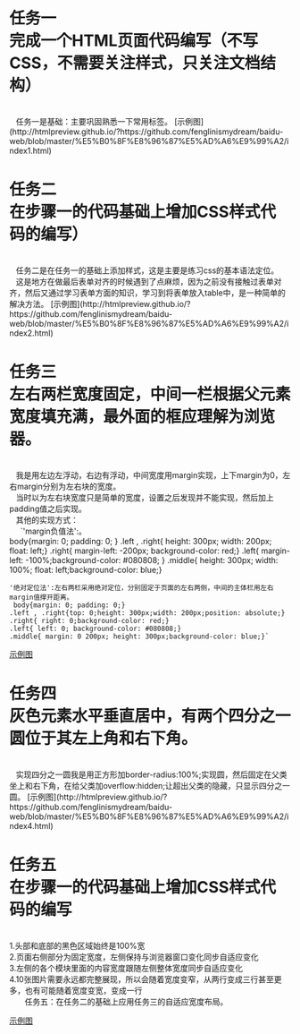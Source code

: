 任务一<br>完成一个HTML页面代码编写（不写CSS，不需要关注样式，只关注文档结构）
====
<br>
    任务一是基础：主要巩固熟悉一下常用标签。
[示例图](http://htmlpreview.github.io/?https://github.com/fenglinismydream/baidu-web/blob/master/%E5%B0%8F%E8%96%87%E5%AD%A6%E9%99%A2/index1.html)

任务二<br>在步骤一的代码基础上增加CSS样式代码的编写）
====
<br>
    任务二是在任务一的基础上添加样式，这是主要是练习css的基本语法定位。<br>
    这是地方在做最后表单对齐的时候遇到了点麻烦，因为之前没有接触过表单对齐，然后又通过学习表单方面的知识，学习到将表单放入table中，是一种简单的解决方法。
[示例图](http://htmlpreview.github.io/?https://github.com/fenglinismydream/baidu-web/blob/master/%E5%B0%8F%E8%96%87%E5%AD%A6%E9%99%A2/index2.html)

任务三<br>左右两栏宽度固定，中间一栏根据父元素宽度填充满，最外面的框应理解为浏览器。
====
<br>
    我是用左边左浮动，右边有浮动，中间宽度用margin实现，上下margin为0，左右margin分别为左右块的宽度。<br>
    当时以为左右块宽度只是简单的宽度，设置之后发现并不能实现，然后加上padding值之后实现。<br>
    其他的实现方式：<br>
      `'margin负值法':。<br>
  body{margin: 0; padding: 0; }
  .left , .right{ height: 300px; width: 200px; float: left;}
  .right{ margin-left: -200px; background-color: red;}
  .left{ margin-left: -100%;background-color: #080808; }
  .middle{ height: 300px; width: 100%; float: left;background-color: blue;}

    '绝对定位法':左右两栏采用绝对定位，分别固定于页面的左右两侧，中间的主体栏用左右margin值撑开距离。
     body{margin: 0; padding: 0;}
    .left , .right{top: 0;height: 300px;width: 200px;position: absolute;}
    .right{ right: 0;background-color: red;}
    .left{ left: 0; background-color: #080808;}
    .middle{ margin: 0 200px; height: 300px;background-color: blue;}`

[示例图](http://htmlpreview.github.io/?https://github.com/fenglinismydream/baidu-web/blob/master/%E5%B0%8F%E8%96%87%E5%AD%A6%E9%99%A2/index3.html)

任务四<br>灰色元素水平垂直居中，有两个四分之一圆位于其左上角和右下角。
====
<br>
    实现四分之一圆我是用正方形加border-radius:100%;实现圆，然后固定在父类坐上和右下角，在给父类加overflow:hidden;让超出父类的隐藏，只显示四分之一圆。
[示例图](http://htmlpreview.github.io/?https://github.com/fenglinismydream/baidu-web/blob/master/%E5%B0%8F%E8%96%87%E5%AD%A6%E9%99%A2/index4.html)

任务五<br>在步骤一的代码基础上增加CSS样式代码的编写
====
<br>1.头部和底部的黑色区域始终是100%宽<br>
2.页面右侧部分为固定宽度，左侧保持与浏览器窗口变化同步自适应变化<br>
3.左侧的各个模块里面的内容宽度跟随左侧整体宽度同步自适应变化<br>
4.10张图片需要永远都完整展现，所以会随着宽度变窄，从两行变成三行甚至更多，也有可能随着宽度变宽，变成一行<br>
    
    任务五：在任务二的基础上应用任务三的自适应宽度布局。<br>
    
[示例图](http://htmlpreview.github.io/?https://github.com/fenglinismydream/baidu-web/blob/master/%E5%B0%8F%E8%96%87%E5%AD%A6%E9%99%A2/index1.html)
